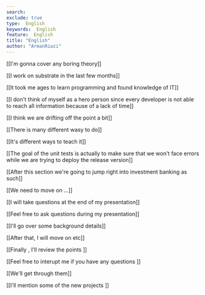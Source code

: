 ```yaml
---
search:
exclude: true
type:  English
keywords:  English
feature:  English
title: "English"
author: "ArmanRiazi"
---
```



[[I'm gonna cover any boring theory]]

[[I work on substrate in the last few months]]

[[It took me ages to learn programming and found knowledge of IT]]

[[I don't think of myself as a hero person since every developer is not able to reach all information because of a lack of time]]

[[I think we are drifting off the point a bit]]

[[There is many different wasy to do]]

[[It's different ways to teach it]]

[[The goal of the unit tests is actually to make sure that we won't face errors while we are trying to deploy the release version]]

[[After this section we're going to jump right into investment banking as such]]

 [[We need to move on ...]]

[[I will take questions at the end of my presentation]]

[[Feel free to ask questions during my presentation]]

[[I'll go over some background details]]

[[After that, I will move on etc]]

[[Finally , I'll review the points ]]

[[Feel free to interupt me if you have any questions ]]

[[We'll get through them]]

[[I'll mention some of the new projects ]]
